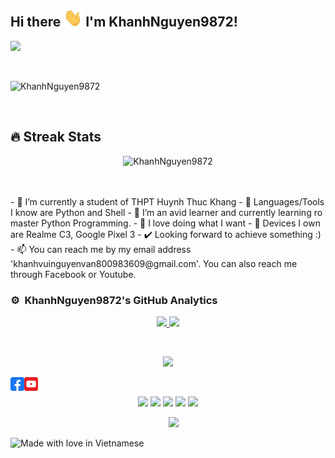 

<h2>Hi there <img src="https://raw.githubusercontent.com/ABSphreak/ABSphreak/master/gifs/Hi.gif" width="30px"> I'm KhanhNguyen9872!</h2>
<p align="left">
  <a href="https://github.com/DenverCoder1/readme-typing-svg"><img src="https://readme-typing-svg.herokuapp.com/?lines=I+love+you+%3C3;There+is+my+Github"></a>
</p>
<br>
<p align="left"> 
  <img src="https://komarev.com/ghpvc/?username=KhanhNguyen9872&label=Profile%20views&color=0e75b6&style=plastic" alt="KhanhNguyen9872" /> 
  <a href = "https://commits.top/egypt.html" target="_blank">
  </a>
</p>
<br>

## 🔥 Streak Stats

<p align="center"><img src="https://github-readme-streak-stats.herokuapp.com/?user=KhanhNguyen9872&theme=algolia" alt="KhanhNguyen9872" /></p>
<br>
<br>
- 🌱 I’m currently a student of THPT Huynh Thuc Khang
- 👀 Languages/Tools I know are Python and Shell
- 💞️ I’m an avid learner and currently learning ro master Python Programming.
- 👀 I love doing what I want
- 📱 Devices I own are Realme C3, Google Pixel 3
- ✔️ Looking forward to achieve something :)
- 📫 You can reach me by my email address 'khanhvuinguyenvan800983609@gmail.com'. You can also reach me through Facebook or Youtube.


### ⚙️ &nbsp;KhanhNguyen9872's GitHub Analytics
<p align="center">
<a href="https://github.com/KhanhNguyen9872">
<img height="180em" src="https://github-readme-stats-eight-theta.vercel.app/api?username=KhanhNguyen9872&show_icons=true&theme=nightowl&include_all_commits=false&count_private=true"/>
<img height="180em" src="https://github-readme-stats-eight-theta.vercel.app/api/top-langs/?username=KhanhNguyen9872&layout=compact&langs_count=8&theme=nightowl"/>
</a>
</p>
<br/>
<p align = "center">
 <img src="https://activity-graph.herokuapp.com/graph?username=KhanhNguyen9872&theme=redical">
</p>  

<a href="https://fb.me/khanh10a1">
  <img align="left" alt="KhanhNguyen9872 Facebook" width="22px" src="https://raw.githubusercontent.com/edent/SuperTinyIcons/master/images/svg/facebook.svg" />
</a>
<a href="https://youtube.com/c/KhanhNguyen9872_Official">
  <img align="left" alt="KhanhNguyen9872 Youtube" width="22px" src="https://raw.githubusercontent.com/edent/SuperTinyIcons/master/images/svg/youtube.svg" />
</a>

<br />

<p align="center">
 <img src="https://komarev.com/ghpvc/?username=KhanhNguyen9872&style=flat-square"/>
 <img src="https://badges.pufler.dev/years/KhanhNguyen9872"/>
 <img src="https://badges.pufler.dev/repos/KhanhNguyen9872"/>
 <img src="https://badges.pufler.dev/commits/monthly/KhanhNguyen9872"/>
 <img src="https://img.shields.io/badge/dynamic/json?logo=github&label=GitHub+Followers&labelColor=282c34&color=181717&query=%24.data.totalSubs&url=https%3A%2F%2Fapi.spencerwoo.com%2Fsubstats%2F%3Fsource%3Dgithub%26queryKey%KhanhNguyen9872&longCache=true"/>
 <p align="center">
  &emsp;
    <a href="#"><img src="https://img.shields.io/badge/Windows-0078D6?style=plastic&logo=windows&logoColor=white"></a>
</p>

![Made with love in Vietnamese](https://madewithlove.now.sh/vn?heart=true&template=for-the-badge)

